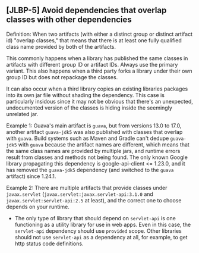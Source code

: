 [JLBP-5] Avoid dependencies that overlap classes with other dependencies
------------------------------------------------------------------------

Definition: When two artifacts (with either a distinct group or distinct
  artifact id) "overlap classes," that means that there is at least one
  fully qualified class name provided by both of the artifacts.

This commonly happens when a library has published the same classes in
artifacts with different group ID or artifact IDs. Always use the primary variant.
This also happens when a third party forks a library under their own group
ID but does not repackage the classes.

It can also occur when a third library copies an existing libraries packages
into its own jar file without shading the dependency. This case is particularly
insidous since it may not be obvious that there's an unexpected, undocumented
version of the classes is hiding inside the seemingly unrelated jar. 

Example 1: Guava's main artifact is `guava`, but from versions 13.0 to 17.0,
  another artifact `guava-jdk5` was also published with classes that overlap
  with `guava`. Build systems such as Maven and Gradle can't dedupe `guava-jdk5`
  with `guava` because the artifact names are different, which means that the
  same class names are provided by multiple jars, and runtime errors result from
  classes and methods not being found. The only known Google library propagating
  this dependency is google-api-client <= 1.23.0, and it has removed the
  `guava-jdk5` dependency (and switched to the `guava` artifact) since 1.24.1.

Example 2: There are multiple artifacts that provide classes under
  `javax.servlet` (`javax.servlet:javax.servlet-api:3.1.0` and
  `javax.servlet:servlet-api:2.5` at least), and the correct one to choose
  depends on your runtime.
  - The only type of library that should depend on `servlet-api` is one
    functioning as a utility library for use in web apps. Even in this case, the
    `servlet-api` dependency should use `provided` scope. Other libraries should
    not use `servlet-api` as a dependency at all, for example, to get http
    status code definitions.
